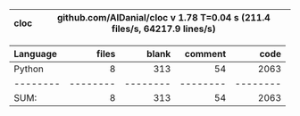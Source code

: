 cloc|github.com/AlDanial/cloc v 1.78  T=0.04 s (211.4 files/s, 64217.9 lines/s)
--- | ---

Language|files|blank|comment|code
:-------|-------:|-------:|-------:|-------:
Python|8|313|54|2063
--------|--------|--------|--------|--------
SUM:|8|313|54|2063

